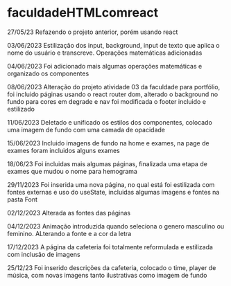 # faculdadeHTMLcomreact

27/05/23 
Refazendo o projeto anterior, porém usando react

03/06/2023
Estilização dos input, background, input de texto que aplica o nome do usuário e transcreve. Operações matemáticas adicionadas

04/06/2023
Foi adicionado mais algumas operações matemáticas e organizado os componentes

08/06/2023
Alteração do projeto atividade 03 da faculdade para portfólio, foi incluido páginas usando o react router dom, alterado o background no fundo para cores em degrade e nav foi modificada o footer incluido e estilizado 

11/06/2023
Deletado e unificado os estilos dos componentes, colocado uma imagem de fundo com uma camada de opacidade

15/06/2023
Incluido imagens de fundo na home e exames, na page de exames foram incluidos alguns exames 

18/06/23
Foi íncluidas mais algumas páginas, finalizada uma etapa de exames que mudou o nome para hemograma 

29/11/2023
Foi inserida uma nova página, no qual está foi estilizada com fontes externas e uso do useState, incluidas algumas imagens e fontes na pasta Font

02/12/2023
Alterada as fontes das páginas

04/12/2023
Animação introduzida quando seleciona o genero masculino ou feminino. ALterando a fonte e a cor da letra 

17/12/2023
A página da cafeteria foi totalmente reformulada e estilizada com inclusão de imagens 

25/12/23
Foi inserido descrições da cafeteria, colocado o time, player de música, com novas imagens tanto ilustrativas como imagem de fundo 
